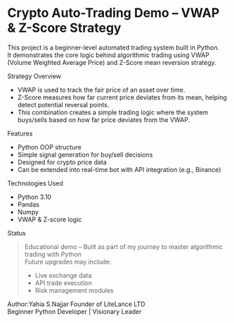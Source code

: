 # Crypto Auto-Trading Demo – VWAP & Z-Score Strategy

This project is a beginner-level automated trading system built in Python.  
It demonstrates the core logic behind algorithmic trading using VWAP (Volume Weighted Average Price) and Z-Score mean reversion strategy.

Strategy Overview

- VWAP is used to track the fair price of an asset over time.
- Z-Score measures how far current price deviates from its mean, helping detect potential reversal points.
- This combination creates a simple trading logic where the system buys/sells based on how far price deviates from the VWAP.

Features

- Python OOP structure
- Simple signal generation for buy/sell decisions
- Designed for crypto price data
- Can be extended into real-time bot with API integration (e.g., Binance)

Technologies Used

- Python 3.10
- Pandas
- Numpy
- VWAP & Z-score logic

Status

> Educational demo – Built as part of my journey to master algorithmic trading with Python  
> Future upgrades may include:
> - Live exchange data
> - API trade execution
> - Risk management modules

Author:Yahia S.Najjar
Founder of LiteLance LTD  
Beginner Python Developer | Visionary Leader
